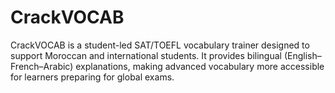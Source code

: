 # CrackVOCAB
CrackVOCAB is a student-led SAT/TOEFL vocabulary trainer designed to support Moroccan and international students. It provides bilingual (English–French–Arabic) explanations, making advanced vocabulary more accessible for learners preparing for global exams.
